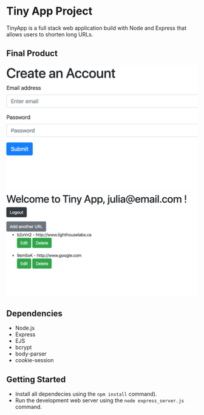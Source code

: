 # Tiny App Project

TinyApp is a full stack web application build with Node and Express that allows users to shorten long URLs.

## Final Product


!["Home page"](https://github.com/zhouism/tinyapp/blob/master/docs/register-page.png?raw=true)
!["URL shortening page"](https://github.com/zhouism/tinyapp/blob/master/docs/urls-page.png?raw=true)

## Dependencies

- Node.js
- Express
- EJS
- bcrypt
- body-parser
- cookie-session

## Getting Started

- Install all dependecies using the `npm install` command).
- Run the development web server using the  `node express_server.js` command.
